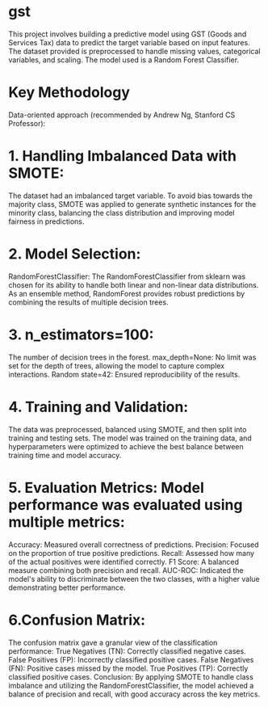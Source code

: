 # gst
This project involves building a predictive model using GST (Goods and Services Tax) data to predict the target variable based on input features. The dataset provided is preprocessed to handle missing values, categorical variables, and scaling. The model used is a Random Forest Classifier.
# Key Methodology
Data-oriented approach (recommended by Andrew Ng, Stanford CS Professor):

# 1. Handling Imbalanced Data with SMOTE:
The dataset had an imbalanced target variable. To avoid bias towards the majority class, SMOTE was applied to generate synthetic instances for the minority class, balancing the class distribution and improving model fairness in predictions.

# 2. Model Selection: 
RandomForestClassifier: The RandomForestClassifier from sklearn was chosen for its ability to handle both linear and non-linear data distributions. As an ensemble method, RandomForest provides robust predictions by combining the results of multiple decision trees.

# 3. n_estimators=100: 
The number of decision trees in the forest.
max_depth=None: No limit was set for the depth of trees, allowing the model to capture complex interactions.
Random state=42: Ensured reproducibility of the results.
# 4. Training and Validation:
The data was preprocessed, balanced using SMOTE, and then split into training and testing sets. The model was trained on the training data, and hyperparameters were optimized to achieve the best balance between training time and model accuracy.

# 5. Evaluation Metrics: Model performance was evaluated using multiple metrics:

Accuracy: Measured overall correctness of predictions.
Precision: Focused on the proportion of true positive predictions.
Recall: Assessed how many of the actual positives were identified correctly.
F1 Score: A balanced measure combining both precision and recall.
AUC-ROC: Indicated the model's ability to discriminate between the two classes, with a higher value demonstrating better performance.
# 6.Confusion Matrix: 
The confusion matrix gave a granular view of the classification performance:
True Negatives (TN): Correctly classified negative cases.
False Positives (FP): Incorrectly classified positive cases.
False Negatives (FN): Positive cases missed by the model.
True Positives (TP): Correctly classified positive cases.
Conclusion: By applying SMOTE to handle class imbalance and utilizing the RandomForestClassifier, the model achieved a balance of precision and recall, with good accuracy across the key metrics.

